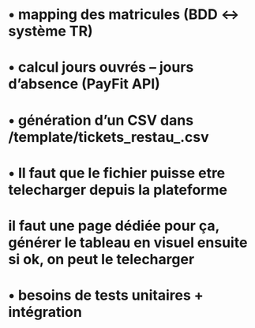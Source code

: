 # • mapping des matricules (BDD ↔︎ système TR)
# • calcul jours ouvrés – jours d’absence (PayFit API)
# • génération d’un CSV dans /template/tickets_restau_<YYYY-MM>.csv
# • Il faut que le fichier puisse etre telecharger depuis la plateforme
# il faut une page dédiée pour ça, générer le tableau en visuel ensuite si ok, on peut le telecharger
# • besoins de tests unitaires + intégration